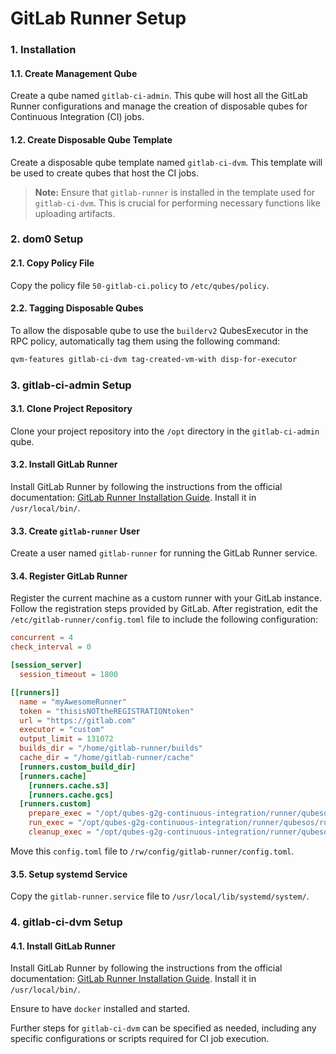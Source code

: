 # GitLab Runner Setup

### 1. Installation

#### 1.1. Create Management Qube
Create a qube named `gitlab-ci-admin`. This qube will host all the GitLab Runner configurations and manage the creation of disposable qubes for Continuous Integration (CI) jobs.

#### 1.2. Create Disposable Qube Template
Create a disposable qube template named `gitlab-ci-dvm`. This template will be used to create qubes that host the CI jobs.

> **Note:** Ensure that `gitlab-runner` is installed in the template used for `gitlab-ci-dvm`. This is crucial for performing necessary functions like uploading artifacts.

### 2. dom0 Setup

#### 2.1. Copy Policy File
Copy the policy file `50-gitlab-ci.policy` to `/etc/qubes/policy`.

#### 2.2. Tagging Disposable Qubes
To allow the disposable qube to use the `builderv2` QubesExecutor in the RPC policy, automatically tag them using the following command:
```bash
qvm-features gitlab-ci-dvm tag-created-vm-with disp-for-executor
```

### 3. gitlab-ci-admin Setup

#### 3.1. Clone Project Repository
Clone your project repository into the `/opt` directory in the `gitlab-ci-admin` qube.

#### 3.2. Install GitLab Runner
Install GitLab Runner by following the instructions from the official documentation: [GitLab Runner Installation Guide](https://docs.gitlab.com/runner/install/linux-repository.html). Install it in `/usr/local/bin/`.

#### 3.3. Create `gitlab-runner` User
Create a user named `gitlab-runner` for running the GitLab Runner service.

#### 3.4. Register GitLab Runner
Register the current machine as a custom runner with your GitLab instance. Follow the registration steps provided by GitLab. After registration, edit the `/etc/gitlab-runner/config.toml` file to include the following configuration:

```toml
concurrent = 4
check_interval = 0

[session_server]
  session_timeout = 1800

[[runners]]
  name = "myAwesomeRunner"
  token = "thisisNOTtheREGISTRATIONtoken"
  url = "https://gitlab.com"
  executor = "custom"
  output_limit = 131072
  builds_dir = "/home/gitlab-runner/builds"
  cache_dir = "/home/gitlab-runner/cache"
  [runners.custom_build_dir]
  [runners.cache]
    [runners.cache.s3]
    [runners.cache.gcs]
  [runners.custom]
    prepare_exec = "/opt/qubes-g2g-continuous-integration/runner/qubesos/prepare.sh"
    run_exec = "/opt/qubes-g2g-continuous-integration/runner/qubesos/run.sh"
    cleanup_exec = "/opt/qubes-g2g-continuous-integration/runner/qubesos/cleanup.sh"
```

Move this `config.toml` file to `/rw/config/gitlab-runner/config.toml`.

#### 3.5. Setup systemd Service
Copy the `gitlab-runner.service` file to `/usr/local/lib/systemd/system/`.

### 4. gitlab-ci-dvm Setup

#### 4.1. Install GitLab Runner
Install GitLab Runner by following the instructions from the official documentation: [GitLab Runner Installation Guide](https://docs.gitlab.com/runner/install/linux-repository.html). Install it in `/usr/local/bin/`.

Ensure to have `docker` installed and started.

Further steps for `gitlab-ci-dvm` can be specified as needed, including any specific configurations or scripts required for CI job execution.
